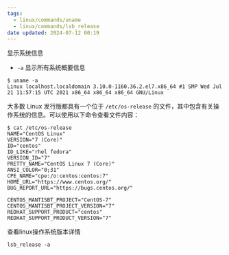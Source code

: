 ```yaml
---
tags:
  - linux/commands/uname
  - linux/commands/lsb_release
date updated: 2024-07-12 00:19
---
```


显示系统信息

- `-a`  显示所有系统概要信息

```shell
$ uname -a
Linux localhost.localdomain 3.10.0-1160.36.2.el7.x86_64 #1 SMP Wed Jul 21 11:57:15 UTC 2021 x86_64 x86_64 x86_64 GNU/Linux
```

大多数 Linux 发行版都具有一个位于 `/etc/os-release` 的文件，其中包含有关操作系统的信息。可以使用以下命令查看文件内容：

```shell
$ cat /etc/os-release
NAME="CentOS Linux"
VERSION="7 (Core)"
ID="centos"
ID_LIKE="rhel fedora"
VERSION_ID="7"
PRETTY_NAME="CentOS Linux 7 (Core)"
ANSI_COLOR="0;31"
CPE_NAME="cpe:/o:centos:centos:7"
HOME_URL="https://www.centos.org/"
BUG_REPORT_URL="https://bugs.centos.org/"

CENTOS_MANTISBT_PROJECT="CentOS-7"
CENTOS_MANTISBT_PROJECT_VERSION="7"
REDHAT_SUPPORT_PRODUCT="centos"
REDHAT_SUPPORT_PRODUCT_VERSION="7"
```

查看linux操作系统版本详情

```shell
lsb_release -a 
```
